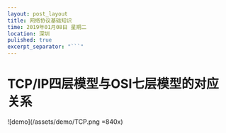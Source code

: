```yaml
---
layout: post_layout
title: 网络协议基础知识
time: 2019年01月08日 星期二
location: 深圳
pulished: true
excerpt_separator: "```"
---
```


# TCP/IP四层模型与OSI七层模型的对应关系

![demo](/assets/demo/TCP.png =840x)



